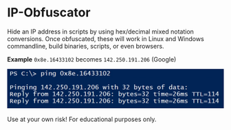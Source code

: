 # IP-Obfuscator
Hide an IP address in scripts by using hex/decimal mixed notation conversions. Once obfuscated, these will work in Linux and Windows commandline, build binaries, scripts, or even browsers. 

**Example**
`0x8e.16433102` becomes `142.250.191.206` (Google)

![example image](https://github.com/bobby-tablez/IP-Obfuscator/blob/main/ip_obfuscator_example.png?raw=true)


Use at your own risk! For educational purposes only.
